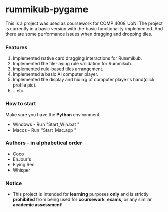 # rummikub-pygame
This is a project was used as coursework for COMP 4008 UoN. The project is currently in a basic version with the basic functionality implemented. And there are some performance issues when dragging and dropping tiles.

### Features
1. Implemented native card dragging interactions for Rummikub.
2. Implemented the tile-laying rule validation for Rummikub.
3. Implemented rule-based tiles arrangement.
4. Implemented a basic AI computer player.
5. Implemented the display and hiding of computer player's hand(click profile pic).
6. ...etc.

### How to start
Make sure you have the **Python** environment.

- Windows - Run "Start_Win.bat " 
- Macos - Run "Start_Mac.app " 

### Authors - in alphabetical order
- Coco
- EnJour's 
- Flying Ren
- Whisper

### Notice
- This project is intended for **learning** purposes **only** and is strictly **prohibited** from being used for **coursework**, **exams**, or any similar **academic assessment!**